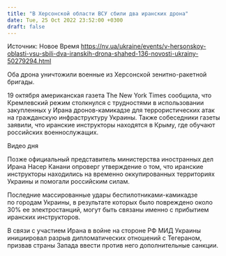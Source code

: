 ```yaml
---
title: "В Херсонской области ВСУ сбили два иранских дрона"
date: Tue, 25 Oct 2022 23:52:00 +0300
draft: false
---
```

Источник: Новое Время https://nv.ua/ukraine/events/v-hersonskoy-oblasti-vsu-sbili-dva-iranskih-drona-shahed-136-novosti-ukrainy-50279294.html


 Оба дрона уничтожили военные из Херсонской зенитно-ракетной бригады.

19 октября американская газета The New York Times сообщила, что Кремлевский режим столкнулся с трудностями в использовании закупленных у Ирана дронов-камикадзе для террористических атак на гражданскую инфраструктуру Украины. Также собеседники газеты заявили, что иранские инструкторы находятся в Крыму, где обучают российских военнослужащих.

 Видео дня   

Позже официальный представитель министерства иностранных дел Ирана Насер Канани опроверг утверждение о том, что иранские инструкторы находились на временно оккупированных территориях Украины и помогали российским силам.

Последние массированные удары беспилотниками-камикадзе по городам Украины, в результате которых было повреждено около 30% ее электростанций, могут быть связаны именно с прибытием иранских инструкторов.

В связи с участием Ирана в войне на стороне РФ МИД Украины инициировал разрыв дипломатических отношений с Тегераном, призвав страны Запада ввести против него дополнительные санкции.
